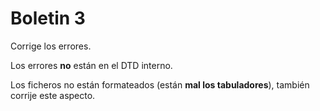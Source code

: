 # Boletin 3

Corrige los errores.

Los errores **no** están en el DTD interno.

Los ficheros no están formateados (están **mal los tabuladores**), también corrije este aspecto.